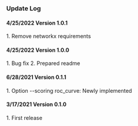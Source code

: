 ### Update Log

<h4> 4/25/2022 Version 1.0.1 </h4>
1. Remove networkx requirements

<h4> 4/25/2022 Version 1.0.0 </h4>
1. Bug fix
2. Prepared readme

<h4> 6/28/2021 Version 0.1.1 </h4>
1. Option --scoring roc_curve: Newly implemented

<h4> 3/17/2021 Version 0.1.0 </h4>
1. First release